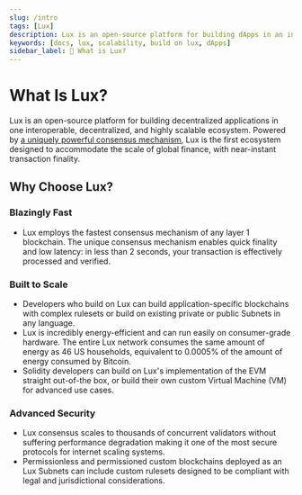 ```yaml
---
slug: /intro
tags: [Lux]
description: Lux is an open-source platform for building dApps in an interoperable, decentralized, and highly scalable ecosystem.
keywords: [docs, lux, scalability, build on lux, dApps]
sidebar_label: 🔺 What is Lux?
---
```


# What Is Lux?

Lux is an open-source platform for building decentralized applications in one
interoperable, decentralized, and highly scalable ecosystem.
Powered by [a uniquely powerful consensus mechanism](/learn/lux/lux-consensus.md),
Lux is the first ecosystem designed to
accommodate the scale of global finance, with near-instant transaction finality.

## Why Choose Lux?

### Blazingly Fast

- Lux employs the fastest consensus mechanism of any layer 1 blockchain. The unique consensus
  mechanism enables quick finality and low latency: in less than 2 seconds, your transaction is
  effectively processed and verified.

### Built to Scale

- Developers who build on Lux can build application-specific blockchains with complex rulesets
  or build on existing private or public Subnets in any language.
- Lux is incredibly energy-efficient and can run easily on consumer-grade hardware.
  The entire Lux network consumes the same amount of energy as 46 US households, equivalent to
  0.0005% of the amount of energy consumed by Bitcoin.
- Solidity developers can build on Lux's implementation of the EVM straight out-of-the box, or
  build their own custom Virtual Machine (VM) for advanced use cases.

### Advanced Security

- Lux consensus scales to thousands of concurrent validators without suffering performance
  degradation making it one of the most secure protocols for internet scaling systems.
- Permissionless and permissioned custom blockchains deployed as an Lux Subnets can include custom
  rulesets designed to be compliant with legal and jurisdictional considerations.

